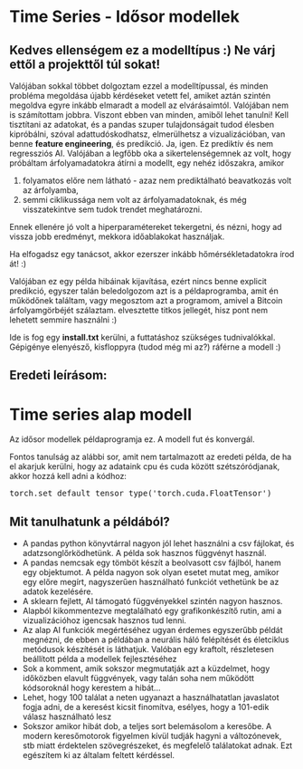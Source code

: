 # Time Series - Idősor modellek

## Kedves ellenségem ez a modelltípus :) Ne várj ettől a projekttől túl sokat!

Valójában sokkal többet dolgoztam ezzel a modelltípussal, és minden probléma megoldása újabb kérdéseket vetett fel, amiket aztán szintén megoldva egyre inkább elmaradt a modell az elvárásaimtól. Valójában nem is számítottam jobbra. Viszont ebben van minden, amiből lehet tanulni!
Kell tisztítani az adatokat, és a pandas szuper tulajdonságait tudod élesben kipróbálni, szóval adattudóskodhatsz, elmerülhetsz a vizualizációban, van benne __feature engineering__, és predikció. Ja, igen. Ez prediktív és nem regressziós AI. Valójában a legfőbb oka a sikertelenségemnek az volt, hogy próbáltam árfolyamadatokra átírni a modellt, egy nehéz időszakra, amikor
1. folyamatos előre nem látható - azaz nem prediktálható beavatkozás volt az árfolyamba,
2. semmi ciklikussága nem volt az árfolyamadatoknak, és még visszatekintve sem tudok trendet meghatározni.

Ennek ellenére jó volt a hiperparamétereket tekergetni, és nézni, hogy ad vissza jobb eredményt, mekkora időablakokat használjak.

Ha elfogadsz egy tanácsot, akkor ezerszer inkább hőmérsékletadatokra írod át! :)

Valójában ez egy példa hibáinak kijavítása, ezért nincs benne explicit predikció, egyszer talán beledolgozom azt is a példaprogramba, amit én működőnek találtam, vagy megosztom azt a programom, amivel a Bitcoin árfolyamgörbéjét szálaztam. elvesztette titkos jellegét, hisz pont nem lehetett semmire használni :)

Ide is fog egy __install.txt__ kerülni, a futtatáshoz szükséges tudnivalókkal. Gépigénye elenyésző, kisfloppyra (tudod még mi az?) ráférne a modell :)

## Eredeti leírásom:

# Time series alap modell

Az idősor modellek példaprogramja ez.
A modell fut és konvergál.

Fontos tanulság az alábbi sor, amit nem tartalmazott az eredeti példa, de ha el akarjuk kerülni, hogy az adataink cpu és cuda között szétszóródjanak, akkor hozzá kell adni a kódhoz:
<pre>torch.set_default_tensor_type('torch.cuda.FloatTensor')</pre>

## Mit tanulhatunk a példából?
- A pandas python könyvtárral nagyon jól lehet használni a csv fájlokat, és adatzsonglőrködhetünk. A példa sok hasznos függvényt használ.
- A pandas nemcsak egy tömböt készít a beolvasott csv fájlból, hanem egy objektumot. A példa nagyon sok olyan esetet mutat meg, amikor egy előre megírt, nagyszerűen használható funkciót vethetünk be az adatok kezelésére.
- A sklearn fejlett, AI támogató függvényekkel szintén nagyon hasznos.
- Alapból kikommentezve megtalálható egy grafikonkészítő rutin, ami a vizualizációhoz igencsak hasznos tud lenni.
- Az alap AI funkciók megértéséhez ugyan érdemes egyszerűbb példát megnézni, de ebben a példában a neurális háló felépítését és életciklus metódusok készítését is láthatjuk. Valóban egy kraftolt, részletesen beállított példa a modellek fejlesztéséhez
- Sok a komment, amik sokszor megmutatják azt a küzdelmet, hogy időközben elavult függvények, vagy talán soha nem működött kódsoroknál hogy kerestem a hibát...
- Lehet, hogy 100 találat a neten ugyanazt a használhatatlan javaslatot fogja adni, de a keresést kicsit finomítva, esélyes, hogy a 101-edik válasz használható lesz
- Sokszor amikor hibát dob, a teljes sort belemásolom a keresőbe. A modern keresőmotorok figyelmen kívül tudják hagyni a változónevek, stb miatt érdektelen szövegrészeket, és megfelelő találatokat adnak. Ezt egészítem ki az általam feltett kérdéssel.
